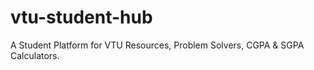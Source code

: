 # vtu-student-hub
A Student Platform for VTU Resources, Problem Solvers, CGPA &amp; SGPA Calculators.
